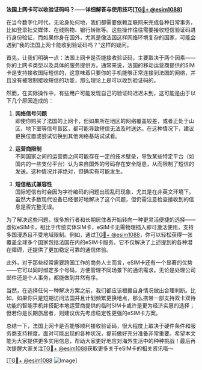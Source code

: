 **法国上网卡可以收验证码吗？——详细解答与使用技巧[[TG💪+ @esim1088](https://t.me/s/esim1088)]**

在当今数字化时代，无论身处何地，我们都需要依赖互联网来完成各种日常事务，比如登录社交媒体、在线购物、银行转账等。这些操作往往需要接收短信验证码进行身份验证，而如果你身在国外，尤其是像法国这样网络环境复杂的国家，可能会遇到“我的法国上网卡能收到验证码吗？”这样的疑问。

首先，让我们明确一点：法国上网卡是否能接收验证码，主要取决于两个因素——你的上网卡类型以及具体的服务提供方。通常来说，法国的移动运营商提供的SIM卡是支持接收国际短信的，这意味着只要你的手机能够正常连接到法国的网络，并且没有被限制接收短信的功能，那么理论上是可以收到验证码的。

然而，在实际操作中，有些用户可能发现自己的验证码迟迟未到，这可能是由于以下几个原因造成的：

1. **网络信号问题**  
   即使你购买了法国的上网卡，但如果所在地区的网络覆盖较差，或者正处于山区、地下室等信号盲区，都可能导致短信无法及时送达。在这种情况下，建议更换位置或尝试切换到其他网络基站试试看。

2. **运营商限制**  
   不同国家之间的运营商之间可能存在一定的技术壁垒，导致某些特定平台（如国内的一些支付平台）认为来自国外的号码存在安全隐患，从而限制了短信的发送。这种情况并非绝对，但确实有可能发生。

3. **短信格式兼容性**  
   国际短信有时会因为字符编码的问题出现乱码现象，尤其是在非英文环境下。虽然大多数现代设备已经很好地解决了这个问题，但仍需注意检查接收到的信息是否完整无误。

为了解决这些问题，很多旅行者和长期居住者开始转向一种更灵活便捷的选择——虚拟eSIM卡。相比于传统实体SIM卡，eSIM卡无需物理插入即可激活使用，支持多国漫游且不受地域限制。例如，通过[TG💪+ @esim1088](https://t.me/s/esim1088)，你可以轻松获得一张覆盖全球多个国家包括法国在内的eSIM卡服务。它不仅解决了上述提到的各种潜在障碍，还提供了更加稳定可靠的通信体验。

此外，对于那些经常需要跨国工作的商务人士而言，eSIM卡还有一个显著的优势——它可以同时绑定多个号码，方便管理不同场景下的通讯需求。无论是处理公司邮件还是个人事务，都能做到井然有序。

当然，在选择任何一种解决方案之前，我们都应该根据自身情况做出合理判断。比如，如果你只是短期访问法国并且计划频繁更换地点，那么携带一部支持双卡双待功能的智能手机并搭配本地运营商提供的临时SIM卡或许是更为经济实惠的选择；但若你是长期旅居者，则建议优先考虑稳定性更强的eSIM卡方案。

总结一下，法国上网卡是否能够顺利接收验证码，很大程度上取决于硬件条件和服务商支持程度。面对可能出现的各种状况，提前做好充分准备非常重要。希望本文能为大家提供更多实用信息，帮助大家更好地应对海外生活中的种种挑战！最后再次提醒大家关注[TG💪+ @esim1088](https://t.me/s/esim1088)获取更多关于eSIM卡的相关资讯哦～

[[TG💪+ @esim1088](https://t.me/s/esim1088) ![Image](https://i.postimg.cc/4NQfJmqS/Snipaste-2025-05-13-00-14-12.png)]